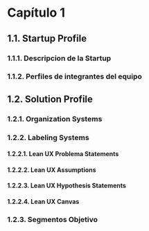 # Capítulo 1
## 1.1. Startup Profile
### 1.1.1. Descripcion de la Startup
### 1.1.2. Perfiles de integrantes del equipo

## 1.2. Solution Profile
### 1.2.1. Organization Systems
### 1.2.2. Labeling Systems
#### 1.2.2.1. Lean UX Problema Statements
#### 1.2.2.2. Lean UX Assumptions
#### 1.2.2.3. Lean UX Hypothesis Statements
#### 1.2.2.4. Lean UX Canvas
### 1.2.3. Segmentos Objetivo
